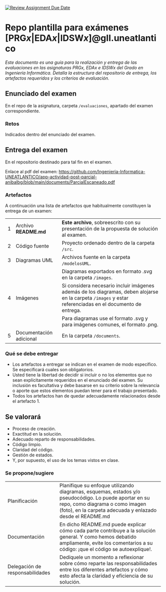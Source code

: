[![Review Assignment Due Date](https://classroom.github.com/assets/deadline-readme-button-22041afd0340ce965d47ae6ef1cefeee28c7c493a6346c4f15d667ab976d596c.svg)](https://classroom.github.com/a/GYdZjuJz)
# Repo plantilla para exámenes [PRG*x*|EDA*x*|IDSW*x*]@gII.uneatlantico

*Este documento es una guía para la realización y entrega de las evaluaciones en las asignaturas PRGx, EDAx e IDSWx del Grado en Ingeniería Informática. Detalla la estructura del repositorio de entrega, los artefactos requeridos y los criterios de evaluación.*

## Enunciado del examen

En el repo de la asignatura, carpeta `/evaluaciones`, apartado del examen correspondiente.

### Retos

Indicados dentro del enunciado del examen.

## Entrega del examen

En el repositorio destinado para tal fin en el examen.

Enlace al pdf del examen: https://github.com/Ingenieria-Informatica-UNEATLANTICO/app-actividad-post-parcial-anibalbg/blob/main/documents/ParcialEscaneado.pdf

### Artefactos

A continuación una lista de artefactos que habitualmente constituyen la entrega de un examen:

||||
|-|-|-|
|1|Archivo **README.md**|**Este archivo**, sobreescrito con su presentación de la propuesta de solución al examen.|
|2|Código fuente|Proyecto ordenado dentro de la carpeta `/src`.|
|3|Diagramas UML|Archivos fuente en la carpeta `/modelosUML`.|
| ||Diagramas exportados en formato .svg en la carpeta `/images`. |
|4|Imágenes|Si considera necesario incluir imágenes además de los diagramas, deben alojarse en la carpeta `/images` y estar referenciadas en el documento de entrega.|
| ||Para diagramas use el formato .svg y para imágenes comunes, el formato .png.|
|5|Documentación adicional|En la carpeta `/documents`.|

### Qué se debe entregar

- Los artefactos a entregar se indican en el examen de modo específico. Se especificará cuales son obligatorios.
- Usted tiene la libertad de decidir si incluir o no los elementos que no sean explícitamente requeridos en el enunciado del examen. Su inclusión es facultativa y debe basarse en su criterio sobre la relevancia o aporte que estos elementos puedan tener para el trabajo presentado.
- Todos los artefactos han de quedar adecuadamente relacionados desde el artefacto 1.

## Se valorará

- Proceso de creación.
- Exactitud en la solución.
- Adecuado reparto de responsabilidades.
- Código limpio.
- Claridad del código.
- Gestión de estados.
- Y, por supuesto, el uso de los temas vistos en clase.

### Se propone/sugiere

|||
|-|-|
|Planificación| Planifique su enfoque utilizando diagramas, esquemas, estados y/o pseudocódigo. Lo puede aportar en su repo, como diagrama o como imagen (foto), en la carpeta adecuada y enlazado desde el README.md|
|Documentación|En dicho README.md puede explicar cómo cada parte contribuye a la solución general. Y como hemos debatido ampliamente, evite los comentarios a su código: ¡que el código se autoexplique!.|
|Delegación de responsabilidades|Dedíquele un momento a reflexionar sobre cómo reparte las responsabilidades entre los diferentes artefactos y cómo esto afecta la claridad y eficiencia de su solución.|
